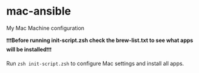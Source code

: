 # mac-ansible
My Mac Machine configuration

❗❗❗**Before running init-script.zsh check the brew-list.txt to see what apps will be installed**❗❗❗

Run `zsh init-script.zsh` to configure Mac settings and install all apps.
